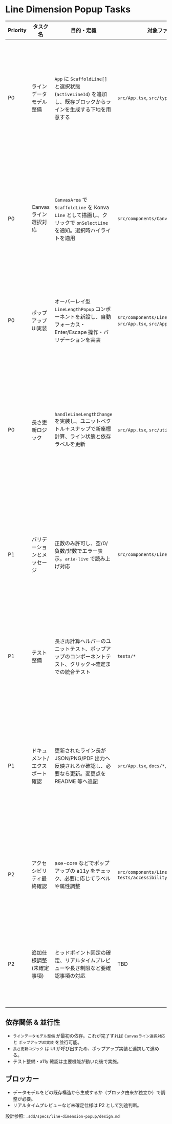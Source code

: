 # Line Dimension Popup Tasks

| Priority | タスク名 | 目的・定義 | 対象ファイル | DoD | 担当 |
| --- | --- | --- | --- | --- | --- |
| P0 | ラインデータモデル整備 | `App` に `ScaffoldLine[]` と選択状態 (`activeLineId`) を追加し、既存ブロックからラインを生成する下地を用意する | `src/App.tsx`, `src/types.ts` | ライン配列の初期値がセットされ、状態変更で再描画が破綻しない | 未割当 |
| P0 | Canvasライン選択対応 | `CanvasArea` で `ScaffoldLine` を Konva `Line` として描画し、クリックで `onSelectLine` を通知。選択時ハイライトを適用 | `src/components/CanvasArea.tsx` | クリックすると指定ラインIDが返り、ハイライトが即時反映される | 未割当 |
| P0 | ポップアップUI実装 | オーバーレイ型 `LineLengthPopup` コンポーネントを新設し、自動フォーカス・Enter/Escape 操作・バリデーションを実装 | `src/components/LineLengthPopup.tsx`, `src/App.tsx`, `src/App.css` | UI が表示され操作でき、無効値を拒否する | 未割当 |
| P0 | 長さ更新ロジック | `handleLineLengthChange` を実装し、ユニットベクトル＋スナップで新座標計算、ライン状態と依存ラベルを更新 | `src/App.tsx`, `src/utils/*` | 正常入力でライン長が更新され、スナップ後もミッドポイントが維持される | 未割当 |
| P1 | バリデーションとメッセージ | 正数のみ許可し、空/0/負数/非数でエラー表示。`aria-live` で読み上げ対応 | `src/components/LineLengthPopup.tsx` | エラー時に送信不可で、スクリーンリーダーで確認できる | 未割当 |
| P1 | テスト整備 | 長さ再計算ヘルパーのユニットテスト、ポップアップのコンポーネントテスト、クリック→確定までの統合テスト | `tests/*` | 主要シナリオの自動テストがグリーンで実行される | 未割当 |
| P1 | ドキュメント/エクスポート確認 | 更新されたライン長が JSON/PNG/PDF 出力へ反映されるか確認し、必要なら更新。変更点を README 等へ追記 | `src/App.tsx`, `docs/*`, `tests/*` | エクスポートしたデータ/画像に修正が反映され、記述が最新化される | 未割当 |
| P2 | アクセシビリティ最終確認 | axe-core などでポップアップの a11y をチェック、必要に応じてラベルや属性調整 | `src/components/LineLengthPopup.tsx`, `tests/accessibility/*` | a11y チェックがパスし、修正が必要なら反映済み | 未割当 |
| P2 | 追加仕様調整 (未確定事項) | ミッドポイント固定の確定、リアルタイムプレビューや長さ制限など要確認事項の対応 | TBD | 決定事項を反映するコミット or チケットを用意 | 未割当 |

## 依存関係 & 並行性
- `ラインデータモデル整備` が最初の依存。これが完了すれば `Canvasライン選択対応` と `ポップアップUI実装` を並行可能。
- `長さ更新ロジック` は UI が呼び出すため、ポップアップ実装と連携して進める。
- テスト整備・a11y 確認は主要機能が動いた後で実施。

## ブロッカー
- データモデルをどの既存構造から生成するか（ブロック由来か独立か）で調整が必要。
- リアルタイムプレビューなど未確定仕様は P2 として別途判断。

設計参照: `.sdd/specs/line-dimension-popup/design.md`
